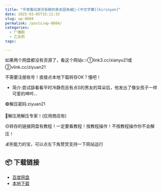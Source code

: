 ```yaml
---
title: "平常看似游刃有餘的男友因為被👅~[中文字幕][kirinyan]"
date: 2025-03-05T15:11:33
slug: wp-8604
permalink: /posts/wp-8604/
categories:
  - 广播剧
  - 乙女抓
tags:

---
```


如果两个网盘都没有资源了，看这个网站👉①link3.cc/xianyu21或②vlink.cc/ziyuan21

不需要注册账号！直接点本地下载转存OK？懂吧！

*   简介:尝试舔看看平时冷静而且有点S的男友的耳朵后，他发出了像女孩子一样可爱的呻吟…

🟢解压密码:ziyuan21

🔵解压用解压专家！(应用商店有)

🟡转存的链接网盘有教程！一定要看教程！按教程操作！不按教程操作你不会解压！

💰🈶能力的宝，可以点左下角赞赏支持一下网站运行

## 📦 下载链接
- [百度网盘](https://blziyuan21.com/pay-download/8604?key=3068d9f409&down_id=0)
- [本地下载](https://blziyuan21.com/pay-download/8604?key=3068d9f409&down_id=1)

